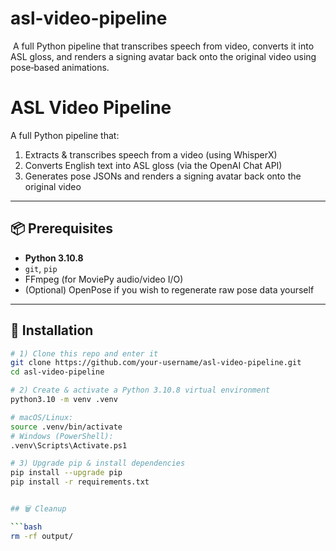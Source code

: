 # asl-video-pipeline
 A full Python pipeline that transcribes speech from video, converts it into ASL gloss, and renders a signing avatar back onto the original video using pose‑based animations.

 # ASL Video Pipeline

A full Python pipeline that:

1. Extracts & transcribes speech from a video (using WhisperX)  
2. Converts English text into ASL gloss (via the OpenAI Chat API)  
3. Generates pose JSONs and renders a signing avatar back onto the original video  

---

## 📦 Prerequisites

- **Python 3.10.8**  
- `git`, `pip`  
- FFmpeg (for MoviePy audio/video I/O)  
- (Optional) OpenPose if you wish to regenerate raw pose data yourself  

---

## 🔧 Installation

```bash
# 1) Clone this repo and enter it
git clone https://github.com/your-username/asl-video-pipeline.git
cd asl-video-pipeline

# 2) Create & activate a Python 3.10.8 virtual environment
python3.10 -m venv .venv

# macOS/Linux:
source .venv/bin/activate
# Windows (PowerShell):
.venv\Scripts\Activate.ps1

# 3) Upgrade pip & install dependencies
pip install --upgrade pip
pip install -r requirements.txt


## 🗑️ Cleanup

```bash
rm -rf output/
